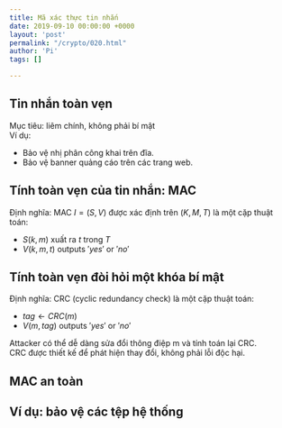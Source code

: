 ```yaml
---
title: Mã xác thực tin nhắn
date: 2019-09-10 00:00:00 +0000
layout: 'post'
permalink: "/crypto/020.html"
author: 'Pi'
tags: []

---
```


## Tin nhắn toàn vẹn

Mục tiêu: liêm chính, không phải bí mật<br/>
Ví dụ:<br/>
- Bảo vệ nhị phân công khai trên đĩa.
- Bảo vệ banner quảng cáo trên các trang web.

## Tính toàn vẹn của tin nhắn: MAC

Định nghĩa: MAC $I = (S, V)$ được xác định trên $(K, M, T)$ là một cặp thuật toán:
- $S(k, m)$ xuất ra $t$ trong $T$
- $V(k,m,t)$ outputs $'yes'$ or $'no'$

## Tính toàn vẹn đòi hỏi một khóa bí mật

Định nghĩa: CRC (cyclic redundancy check) là một cặp thuật toán:
- $tag	←	CRC(m)$
- $V(m,tag)$ outputs $'yes'$ or $'no'$

Attacker có thể dễ dàng sửa đổi thông điệp m và tính toán lại CRC.<br/>
CRC được thiết kế để phát hiện thay đổi, không phải lỗi độc hại.<br/>

## MAC an toàn


## Ví dụ: bảo vệ các tệp hệ thống
